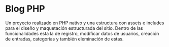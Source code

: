 # Blog PHP 
 
Un proyecto realizado en PHP nativo y una estructura con assets e includes para el diseño y maquetación estructurada del sitio. Dentro de las funcionalidades esta la de registro, modificar datos de usuarios, creación de entradas, categorías y también eleminación de estas. 
